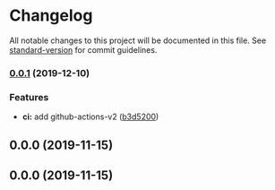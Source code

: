 # Changelog

All notable changes to this project will be documented in this file. See [standard-version](https://github.com/conventional-changelog/standard-version) for commit guidelines.

### [0.0.1](https://github.com/ymkz/webmanifest-cli/compare/v0.0.0...v0.0.1) (2019-12-10)


### Features

* **ci:** add github-actions-v2 ([b3d5200](https://github.com/ymkz/webmanifest-cli/commit/b3d5200c3265059ddf3a372aab9bacfaa4b8dbe7))

## 0.0.0 (2019-11-15)

## 0.0.0 (2019-11-15)
